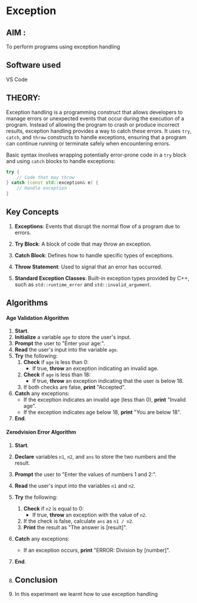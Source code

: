 # Exception

## AIM :
To perform programs using exception handling 

## Software used
VS Code

## THEORY:
Exception handling is a programming construct that allows developers to manage errors or unexpected events that occur during the execution of a program. Instead of allowing the program to crash or produce incorrect results, exception handling provides a way to catch these errors. It uses `try`, `catch`, and `throw` constructs to handle exceptions, ensuring that a program can continue running or terminate safely when encountering errors.

Basic syntax involves wrapping potentially error-prone code in a `try` block and using `catch` blocks to handle exceptions:

```cpp
try {
    // Code that may throw
} catch (const std::exception& e) {
    // Handle exception
}
```
## Key Concepts

1. **Exceptions**: Events that disrupt the normal flow of a program due to errors.

2. **Try Block**: A block of code that may throw an exception.

3. **Catch Block**: Defines how to handle specific types of exceptions.

4. **Throw Statement**: Used to signal that an error has occurred.

5. **Standard Exception Classes**: Built-in exception types provided by C++, such as `std::runtime_error` and `std::invalid_argument`.


## Algorithms
#### Age Validation Algorithm

1. **Start**.
2. **Initialize** a variable `age` to store the user's input.
3. **Prompt** the user to "Enter your age:".
4. **Read** the user's input into the variable `age`.
5. **Try** the following:
   1. **Check** if `age` is less than 0:
      - If true, **throw** an exception indicating an invalid age.
   2. **Check** if `age` is less than 18:
      - If true, **throw** an exception indicating that the user is below 18.
   3. If both checks are false, **print** "Accepted".
6. **Catch** any exceptions:
   - If the exception indicates an invalid age (less than 0), **print** "Invalid age".
   - If the exception indicates age below 18, **print** "You are below 18".
7. **End**.

#### Zerodvision Error Algorithm 

1. **Start**.
2. **Declare** variables `n1`, `n2`, and `ans` to store the two numbers and the result.
3. **Prompt** the user to "Enter the values of numbers 1 and 2:".
4. **Read** the user's input into the variables `n1` and `n2`.
5. **Try** the following:
   1. **Check** if `n2` is equal to 0:
      - If true, **throw** an exception with the value of `n2`.
   2. If the check is false, calculate `ans` as `n1 / n2`.
   3. **Print** the result as "The answer is [result]".
6. **Catch** any exceptions:
   - If an exception occurs, **print** "ERROR: Division by [number]".
7. **End**.

8. ## Conclusion
9. In this experiment we learnt how to use exception handling

